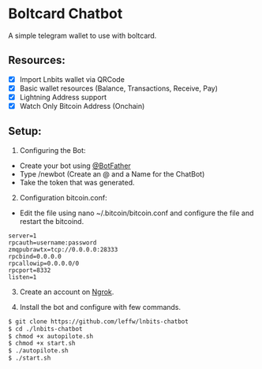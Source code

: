 # Boltcard Chatbot

A simple telegram wallet to use with boltcard.

## Resources:

- [x] Import Lnbits wallet via QRCode
- [x] Basic wallet resources (Balance, Transactions, Receive, Pay)
- [x] Lightning Address support
- [x] Watch Only Bitcoin Address (Onchain)

## Setup:

1) Configuring the Bot:
- Create your bot using [@BotFather](https://t.me/BotFather)
- Type /newbot (Create an @ and a Name for the ChatBot)
- Take the token that was generated.

2) Configuration bitcoin.conf:
- Edit the file using nano ~/.bitcoin/bitcoin.conf and configure the file and restart the bitcoind.
```env
server=1
rpcauth=username:password
zmqpubrawtx=tcp://0.0.0.0:28333
rpcbind=0.0.0.0
rpcallowip=0.0.0.0/0
rpcport=8332
listen=1
```
3) Create an account on [Ngrok](https://ngrok.com/).

4) Install the bot and configure with few commands.
```bash
$ git clone https://github.com/leffw/lnbits-chatbot
$ cd ./lnbits-chatbot
$ chmod +x autopilote.sh 
$ chmod +x start.sh
$ ./autopilote.sh
$ ./start.sh
```
